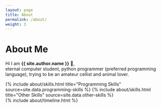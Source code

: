 ```yaml
---
layout: page
title: About
permalink: /about/
weight: 3
---
```


# **About Me**

Hi I am **{{ site.author.name }}** :wave:,<br>
eternal computer student, python programmer (preferred programming language), trying to be an amateur cellist and animal lover.

<div class="row">
{% include about/skills.html title="Programming Skills" source=site.data.programming-skills %}
{% include about/skills.html title="Other Skills" source=site.data.other-skills %}
</div>

<div class="row">
{% include about/timeline.html %}
</div>
